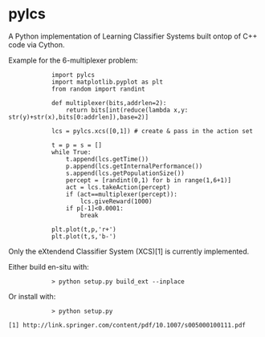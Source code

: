 pylcs
=====

A Python implementation of Learning Classifier Systems built ontop of C++ code via Cython. 

Example for the 6-multiplexer problem:

				import pylcs
				import matplotlib.pyplot as plt
				from random import randint

				def multiplexer(bits,addrlen=2):
					return bits[int(reduce(lambda x,y: str(y)+str(x),bits[0:addrlen]),base=2)]

				lcs = pylcs.xcs([0,1]) # create & pass in the action set

				t = p = s = [] 
				while True:
					t.append(lcs.getTime())
					p.append(lcs.getInternalPerformance())
					s.append(lcs.getPopulationSize())
					percept = [randint(0,1) for b in range(1,6+1)]
					act = lcs.takeAction(percept)
					if (act==multiplexer(percept)):
						lcs.giveReward(1000)
					if p[-1]<0.0001:
						break

				plt.plot(t,p,'r+')
				plt.plot(t,s,'b-')
	
Only the eXtendend Classifier System (XCS)[1] is currently implemented.

Either build en-situ with:
	
				> python setup.py build_ext --inplace

Or install with:

				> python setup.py

	[1] http://link.springer.com/content/pdf/10.1007/s005000100111.pdf
